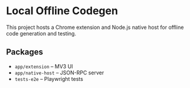 # Local Offline Codegen

This project hosts a Chrome extension and Node.js native host for offline code generation and testing.

## Packages

- `app/extension` – MV3 UI
- `app/native-host` – JSON-RPC server
- `tests-e2e` – Playwright tests
